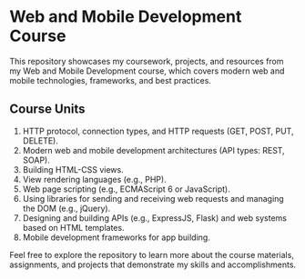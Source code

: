# Web and Mobile Development Course

This repository showcases my coursework, projects, and resources from my Web and Mobile Development course, which covers modern web and mobile technologies, frameworks, and best practices.

## Course Units

1. HTTP protocol, connection types, and HTTP requests (GET, POST, PUT, DELETE).
2. Modern web and mobile development architectures (API types: REST, SOAP).
3. Building HTML-CSS views.
4. View rendering languages (e.g., PHP).
5. Web page scripting (e.g., ECMAScript 6 or JavaScript).
6. Using libraries for sending and receiving web requests and managing the DOM (e.g., jQuery).
7. Designing and building APIs (e.g., ExpressJS, Flask) and web systems based on HTML templates.
8. Mobile development frameworks for app building.

Feel free to explore the repository to learn more about the course materials, assignments, and projects that demonstrate my skills and accomplishments.
